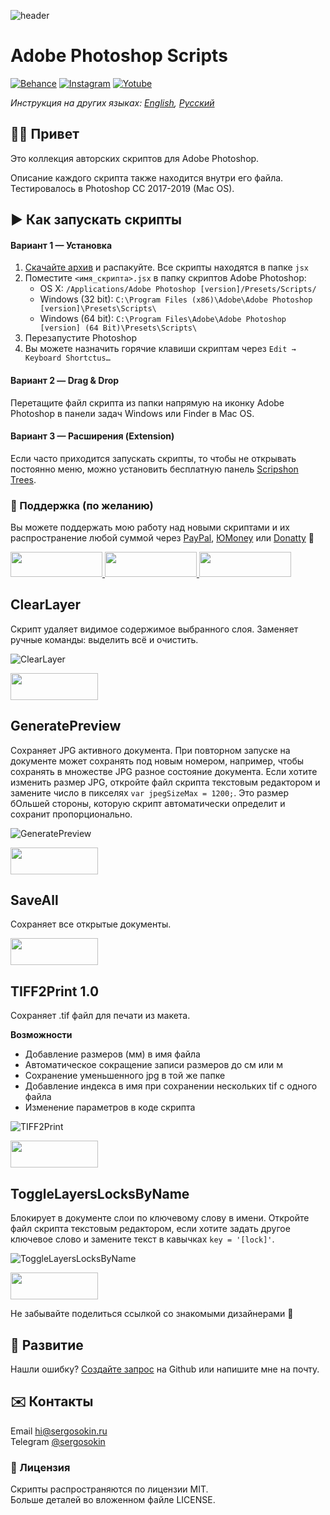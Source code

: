 ![header](https://i.ibb.co/Ycswctn/emblem-ps.png)

# Adobe Photoshop Scripts

[![Behance](https://img.shields.io/badge/Behance-%40creold-0055FF.svg)](https://behance.net/creold) [![Instagram](https://img.shields.io/badge/Instagram-%40serg_osokin-8034B2.svg)](https://www.instagram.com/serg_osokin/) [![Yotube](https://img.shields.io/badge/-YouTube%20Channel-FF0000.svg)](https://www.youtube.com/c/SergOsokinArt/videos)

*Инструкция на других языках: [English](README.md), [Русский](README.ru.md)*

## 👨‍💻 Привет
Это коллекция авторских скриптов для Adobe Photoshop. 

Описание каждого скрипта также находится внутри его файла. Тестировалось в Photoshop CC 2017-2019 (Mac OS).   

## ▶️ Как запускать скрипты

#### Вариант 1 — Установка 

1. [Скачайте архив](http://bit.ly/2wLaIkq) и распакуйте. Все скрипты находятся в папке `jsx`
2. Поместите `<имя_скрипта>.jsx` в папку скриптов Adobe Photoshop:
	- OS X: `/Applications/Adobe Photoshop [version]/Presets/Scripts/`
	- Windows (32 bit): `C:\Program Files (x86)\Adobe\Adobe Photoshop [version]\Presets\Scripts\`
	- Windows (64 bit): `C:\Program Files\Adobe\Adobe Photoshop [version] (64 Bit)\Presets\Scripts\`
3. Перезапустите Photoshop
4. Вы можете назначить горячие клавиши скриптам через `Edit → Keyboard Shortctus…`

#### Вариант 2 — Drag & Drop
Перетащите файл скрипта из папки напрямую на иконку Adobe Photoshop в панели задач Windows или Finder в Mac OS.

#### Вариант 3 — Расширения (Extension)
Если часто приходится запускать скрипты, то чтобы не открывать постоянно меню, можно установить бесплатную панель [Scripshon Trees](https://exchange.adobe.com/creativecloud.details.15873.scripshon-trees.html).

### 💸 Поддержка (по желанию)
Вы можете поддержать мою работу над новыми скриптами и их распространение любой суммой через [PayPal], [ЮMoney] или [Donatty] 🙂  

[PayPal]: https://paypal.me/osokin/3usd
[ЮMoney]: https://yoomoney.ru/to/410011149615582
[Donatty]: https://donatty.com/sergosokin

<a href="https://paypal.me/osokin/3usd">
  <img width="147" height="40" src="https://i.ibb.co/Z8Wd8Sn/paypal-badge.png" >
</a>

<a href="https://yoomoney.ru/to/410011149615582">
  <img width="147" height="40" src="https://i.ibb.co/448NHjM/yoomoney-badge.png" >
</a>

<a href="https://donatty.com/sergosokin">
  <img width="147" height="40" src="https://i.ibb.co/p2Qj9Fr/donatty-badge.png" >
</a>

## ClearLayer
Скрипт удаляет видимое содержимое выбранного слоя. Заменяет ручные команды: выделить всё и очистить.

![ClearLayer](https://i.ibb.co/hV7NFxB/Clear-Layer.gif) 

<a href="http://bit.ly/2wLaIkq">
  <img width="140" height="43" src="https://i.ibb.co/KyxKwxd/download-ru-ps.png">
</a>

## GeneratePreview
Сохраняет JPG активного документа. При повторном запуске на документе может сохранять под новым номером, например, чтобы сохранять в множестве JPG разное состояние документа. Если хотите изменить размер JPG, откройте файл скрипта текстовым редактором и замените число в пикселях `var jpegSizeMax = 1200;`. Это размер бОльшей стороны, которую скрипт автоматически определит и сохранит пропорционально.

![GeneratePreview](https://i.ibb.co/HrcPNvs/Generate-Preview.gif) 

<a href="http://bit.ly/2wLaIkq">
  <img width="140" height="43" src="https://i.ibb.co/KyxKwxd/download-ru-ps.png">
</a> 

## SaveAll
Сохраняет все открытые документы.

<a href="http://bit.ly/2wLaIkq">
  <img width="140" height="43" src="https://i.ibb.co/KyxKwxd/download-ru-ps.png">
</a> 

## TIFF2Print 1.0

Сохраняет .tif файл для печати из макета.   

**Возможности**

* Добавление размеров (мм) в имя файла
* Автоматическое сокращение записи размеров до см или м   
* Сохранение уменьшенного jpg в той же папке
* Добавление индекса в имя при сохранении нескольких tif с одного файла  
* Изменение параметров в коде скрипта   

![TIFF2Print](https://i.ibb.co/ypbCFtX/tiff2print.gif) 

<a href="http://bit.ly/2wLaIkq">
  <img width="140" height="43" src="https://i.ibb.co/KyxKwxd/download-ru-ps.png">
</a>

## ToggleLayersLocksByName
Блокирует в документе слои по ключевому слову в имени. Откройте файл скрипта текстовым редактором, если хотите задать другое ключевое слово и замените текст в кавычках `key = '[lock]'`.

![ToggleLayersLocksByName](https://i.ibb.co/48zYWg4/Toggle-Layers-Locks-By-Name.gif) 

<a href="http://bit.ly/2wLaIkq">
  <img width="140" height="43" src="https://i.ibb.co/KyxKwxd/download-ru-ps.png">
</a>

Не забывайте поделиться ссылкой со знакомыми дизайнерами 🙂 

## 🤝 Развитие

Нашли ошибку? [Создайте запрос](https://github.com/creold/photoshop-scripts/issues) на Github или напишите мне на почту.

## ✉️ Контакты
Email <hi@sergosokin.ru>  
Telegram [@sergosokin](https://t.me/sergosokin)

### 📝 Лицензия

Скрипты распространяются по лицензии MIT.   
Больше деталей во вложенном файле LICENSE.